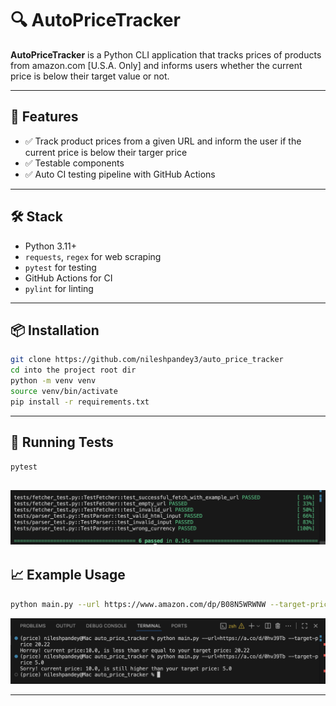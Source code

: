 # 🔍 AutoPriceTracker

**AutoPriceTracker** is a Python CLI application that tracks prices of products from amazon.com [U.S.A. Only] and informs users whether the current price is below their target value or not.

---

## 🚀 Features

- ✅ Track product prices from a given URL and inform the user if the current price is below their targer price
- ✅ Testable components
- ✅ Auto CI testing pipeline with GitHub Actions

---

## 🛠️ Stack

- Python 3.11+
- `requests`, `regex` for web scraping
- `pytest` for testing
- GitHub Actions for CI
- `pylint` for linting 

---

## 📦 Installation

```bash
git clone https://github.com/nileshpandey3/auto_price_tracker
cd into the project root dir
python -m venv venv
source venv/bin/activate 
pip install -r requirements.txt
```

---

## 🧪 Running Tests

```bash
pytest
```
![Pytest](pytest.png "Pytest Run")
---

## 📈 Example Usage

```bash
python main.py --url https://www.amazon.com/dp/B08N5WRWNW --target-price 200
```

![App in action](app_working.png "App in action")



---
